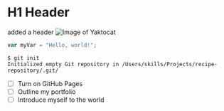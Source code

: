 # H1 Header
added a header
![Image of Yaktocat](https://octodex.github.com/images/yaktocat.png)
``` javascript
var myVar = "Hello, world!";
```

```
$ git init
Initialized empty Git repository in /Users/skills/Projects/recipe-repository/.git/
```
- [ ] Turn on GitHub Pages
- [ ] Outline my portfolio
- [ ] Introduce myself to the world
